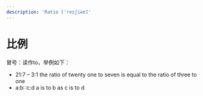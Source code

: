 ```yaml
---
description: 'Ratio [ˈreɪʃiəʊ]'
---
```


# 比例

冒号：读作to，举例如下：

* 21:7 – 3:1  the ratio of twenty one to seven is equal to the ratio of three to one
* a:b∷c:d    a is to b as c is to d

